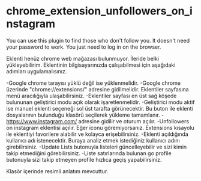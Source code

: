 # chrome_extension_unfollowers_on_instagram
You can use this plugin to find those who don't follow you. It doesn't need your password to work. You just need to log in on the browser.

Eklenti henüz chrome web mağazası bulunmuyor. İleride belki yükleyebilirim.  Eklentinin bilgisayarınızda çalışabilmesi için aşağıdaki adımları uygulamalısınız.

-Google chrome tarayısı yüklü değil ise yüklenmelidir.
-Google chrome üzerinde "chrome://extensions/" adresine gidilmelidir. Eklentiler sayfasına menü aracılığıyla ulaşabilirsiniz.
-Eklentiler sayfası en üst sağ köşede bulununan geliştirici modu açık olarak işaretlenmelidir.
-Geliştirici modu aktif ise manuel eklenti seçeneği sol üst tarafta görünecektir. Bu buton ile eklenti dosyalarının bulunduğu klasörü seçilerek yükleme tamamlanır.
-https://www.instagram.com/ adresine gidilir ve oturum açılır. 
-Unfollowers on instagram eklentisi açılır. Eğer iconu göremiyorsanız. Extensions kısayolu ile eklentiyi favorilere alabilir ve kolayca erişebilirsiniz.
-Eklenti açıldığında kullanıcı adı istenecektir. Buraya analiz etmek istediğiniz kullanıcı adını girebilirsiniz.
-Update Lists butonuyla listeleri güncelleyebilir ve sizi kimin takip etmediğini görebilirsiniz.
-Liste satırlarında bulunan go profile butonuyla sizi takip etmeyen profile hızlıca geçiş yapabilirsiniz.

Klasör içerinde resimli anlatım mevcuttur.
